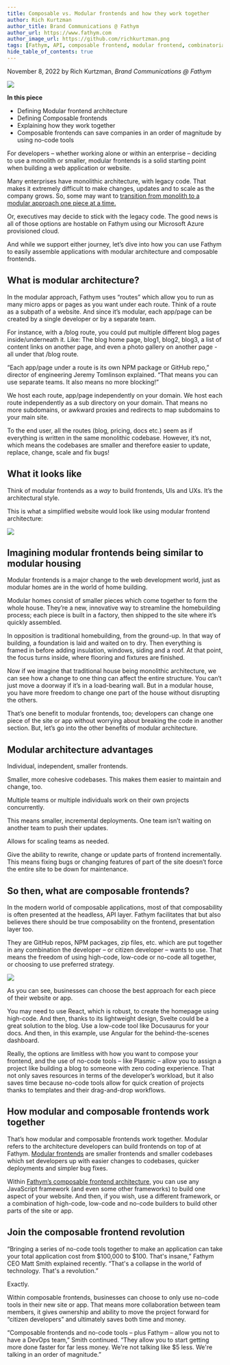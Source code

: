 ```yaml
---
title: Composable vs. Modular frontends and how they work together 
author: Rich Kurtzman
author_title: Brand Communications @ Fathym
author_url: https://www.fathym.com
author_image_url: https://github.com/richkurtzman.png
tags: [Fathym, API, composable frontend, modular frontend, combinatorial, web dev, developer, JavaScript, no-code, low-code]
hide_table_of_contents: true
---
```


November 8, 2022 by Rich Kurtzman, _Brand Communications @ Fathym_

![](https://www.fathym.com/img/MFER4blogs5.png) 


**In this piece** 

- Defining Modular frontend architecture
- Defining Composable frontends
- Explaining how they work together 
- Composable frontends can save companies in an order of magnitude by using no-code tools


For developers – whether working alone or within an enterprise – deciding to use a monolith or smaller, modular frontends is a solid starting point when building a web application or website.  

Many enterprises have monolithic architecture, with legacy code. That makes it extremely difficult to make changes, updates and to scale as the company grows. So, some may want to [transition from monolith to a modular approach one piece at a time.](https://www.fathym.com/blog/articles/2022/may/2022-05-31-modularize-your-monolith-one-page)  

Or, executives may decide to stick with the legacy code. The good news is all of those options are hostable on Fathym using our Microsoft Azure provisioned cloud.  

And while we support either journey, let’s dive into how you can use Fathym to easily assemble applications with modular architecture and composable frontends. 

## What is modular architecture? 

In the modular approach, Fathym uses “routes” which allow you to run as many micro apps or pages as you want under each route. Think of a route as a subpath of a website. And since it’s modular, each app/page can be created by a single developer or by a separate team. 

For instance, with a /blog route, you could put multiple different blog pages inside/underneath it. Like: The blog home page, blog1, blog2, blog3, a list of content links on another page, and even a photo gallery on another page - all under that /blog route. 

“Each app/page under a route is its own NPM package or GitHub repo,” director of engineering Jeremy Tomlinson explained. “That means you can use separate teams. It also means no more blocking!” 

We host each route, app/page independently on your domain. We host each route independently as a sub directory on your domain. That means no more subdomains, or awkward proxies and redirects to map subdomains to your main site.  

To the end user, all the routes (blog, pricing, docs etc.) seem as if everything is written in the same monolithic codebase. However, it’s not, which means the codebases are smaller and therefore easier to update, replace, change, scale and fix bugs! 

## What it looks like 

Think of modular frontends as a _way_ to build frontends, UIs and UXs. It’s the architectural style.  

This is what a simplified website would look like using modular frontend architecture:  

![](https://www.fathym.com/img/MFERReactReactReact.png)

## Imagining modular frontends being similar to modular housing 

Modular frontends is a major change to the web development world, just as modular homes are in the world of home building. 

Modular homes consist of smaller pieces which come together to form the whole house. They’re a new, innovative way to streamline the homebuilding process; each piece is built in a factory, then shipped to the site where it’s quickly assembled.  

In opposition is traditional homebuilding, from the ground-up. In that way of building, a foundation is laid and waited on to dry. Then everything is framed in before adding insulation, windows, siding and a roof. At that point, the focus turns inside, where flooring and fixtures are finished.  

Now if we imagine that traditional house being monolithic architecture, we can see how a change to one thing can affect the entire structure. You can’t just move a doorway if it’s in a load-bearing wall. But in a modular house, you have more freedom to change one part of the house without disrupting the others. 

That’s one benefit to modular frontends, too; developers can change one piece of the site or app without worrying about breaking the code in another section. But, let’s go into the other benefits of modular architecture.  

## Modular architecture advantages 

Individual, independent, smaller frontends. 

Smaller, more cohesive codebases. This makes them easier to maintain and change, too. 

Multiple teams or multiple individuals work on their own projects concurrently. 

This means smaller, incremental deployments. One team isn’t waiting on another team to push their updates. 

Allows for scaling teams as needed. 

Give the ability to rewrite, change or update parts of frontend incrementally. This means fixing bugs or changing features of part of the site doesn’t force the entire site to be down for maintenance. 

## So then, what are composable frontends? 

In the modern world of composable applications, most of that composability is often presented at the headless, API layer. Fathym facilitates that but also believes there should be true composability on the frontend, presentation layer too. 

They are GitHub repos, NPM packages, zip files, etc. which are put together in any combination the developer – or citizen developer – wants to use. That means the freedom of using high-code, low-code or no-code all together, or choosing to use preferred strategy.  

![](https://www.fathym.com/img/newmfe.png)

As you can see, businesses can choose the best approach for each piece of their website or app.  

You may need to use React, which is robust, to create the homepage using high-code. And then, thanks to its lightweight design, Svelte could be a great solution to the blog. Use a low-code tool like Docusaurus for your docs. And then, in this example, use Angular for the behind-the-scenes dashboard.  

Really, the options are limitless with how you want to compose your frontend, and the use of no-code tools – like Plasmic – allow you to assign a project like building a blog to someone with zero coding experience. That not only saves resources in terms of the developer’s workload, but it also saves time because no-code tools allow for quick creation of projects thanks to templates and their drag-and-drop workflows. 

## How modular and composable frontends work together 

That’s how modular and composable frontends work together. Modular refers to the architecture developers can build frontends on top of at Fathym. [Modular frontends](https://www.fathym.com/blog/articles/2022/october/2022-10-04-five-reasons-to-use-modular-frontends) are smaller frontends and smaller codebases which set developers up with easier changes to codebases, quicker deployments and simpler bug fixes. 

Within [Fathym’s composable frontend architecture,](https://www.fathym.com/blog/articles/2022/september/2022-09-01-explaining-composable-frontend-architecture-as-simply-as-possible) you can use any JavaScript framework (and even some other frameworks) to build one aspect of your website. And then, if you wish, use a different framework, or a combination of high-code, low-code and no-code builders to build other parts of the site or app. 

## Join the composable frontend revolution 

“Bringing a series of no-code tools together to make an application can take your total application cost from $100,000 to $100. That's insane,” Fathym CEO Matt Smith explained recently. “That's a collapse in the world of technology. That's a revolution.” 

Exactly. 

Within composable frontends, businesses can choose to only use no-code tools in their new site or app. That means more collaboration between team members, it gives ownership and ability to move the project forward for “citizen developers” and ultimately saves both time and money. 

“Composable frontends and no-code tools – plus Fathym – allow you not to have a DevOps team,” Smith continued. “They allow you to start getting more done faster for far less money. We're not talking like $5 less. We're talking in an order of magnitude.” 